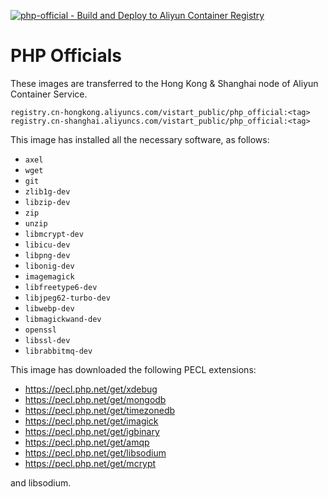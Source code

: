 [![php-official - Build and Deploy to Aliyun Container Registry](https://github.com/vistart/Dockerfiles/actions/workflows/build_and_deploy.yml/badge.svg?branch=php-official&event=push)](https://github.com/vistart/Dockerfiles/actions/workflows/build_and_deploy.yml)

# PHP Officials

These images are transferred to the Hong Kong & Shanghai node of Aliyun Container Service.

```
registry.cn-hongkong.aliyuncs.com/vistart_public/php_official:<tag>
registry.cn-shanghai.aliyuncs.com/vistart_public/php_official:<tag>
```

This image has installed all the necessary software, as follows:

- `axel`
- `wget`
- `git`
- `zlib1g-dev`
- `libzip-dev`
- `zip`
- `unzip`
- `libmcrypt-dev`
- `libicu-dev`
- `libpng-dev`
- `libonig-dev`
- `imagemagick`
- `libfreetype6-dev`
- `libjpeg62-turbo-dev`
- `libwebp-dev`
- `libmagickwand-dev`
- `openssl`
- `libssl-dev`
- `librabbitmq-dev`

This image has downloaded the following PECL extensions:

- https://pecl.php.net/get/xdebug
- https://pecl.php.net/get/mongodb
- https://pecl.php.net/get/timezonedb
- https://pecl.php.net/get/imagick
- https://pecl.php.net/get/igbinary
- https://pecl.php.net/get/amqp
- https://pecl.php.net/get/libsodium
- https://pecl.php.net/get/mcrypt

and libsodium.